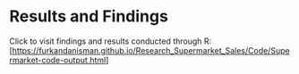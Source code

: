 # Results and Findings
Click to visit findings and results conducted through R: [https://furkandanisman.github.io/Research_Supermarket_Sales/Code/Supermarket-code-output.html]
